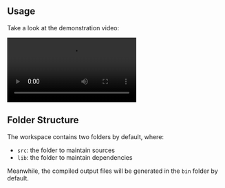 ## Usage

Take a look at the demonstration video:

![Product Demonstration](video2702981061.mp4)

## Folder Structure

The workspace contains two folders by default, where:

- `src`: the folder to maintain sources
- `lib`: the folder to maintain dependencies

Meanwhile, the compiled output files will be generated in the `bin` folder by default.
